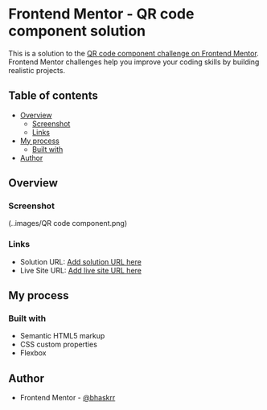 # Frontend Mentor - QR code component solution

This is a solution to the [QR code component challenge on Frontend Mentor](https://www.frontendmentor.io/challenges/qr-code-component-iux_sIO_H). Frontend Mentor challenges help you improve your coding skills by building realistic projects. 

## Table of contents

- [Overview](#overview)
  - [Screenshot](#screenshot)
  - [Links](#links)
- [My process](#my-process)
  - [Built with](#built-with)
- [Author](#author)

## Overview

### Screenshot

(..images/QR code component.png)

### Links

- Solution URL: [Add solution URL here](https://github.com/bhaskrr/frontend-mentor-QR-code-component)
- Live Site URL: [Add live site URL here](https://frontend-mentor-qr-code-component-orpin.vercel.app/)

## My process

### Built with

- Semantic HTML5 markup
- CSS custom properties
- Flexbox
## Author

- Frontend Mentor - [@bhaskrr](https://www.frontendmentor.io/profile/bhaskrr)
